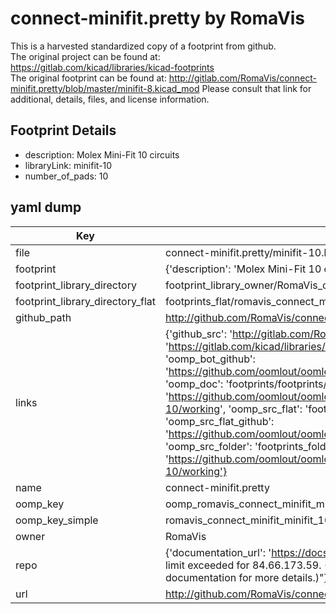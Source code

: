# connect-minifit.pretty by RomaVis  
This is a harvested standardized copy of a footprint from github.  
The original project can be found at:  
https://gitlab.com/kicad/libraries/kicad-footprints  
The original footprint can be found at:
http://gitlab.com/RomaVis/connect-minifit.pretty/blob/master/minifit-8.kicad_mod
Please consult that link for additional, details, files, and license information.  
## Footprint Details
* description: Molex Mini-Fit 10 circuits  
* libraryLink: minifit-10  
* number_of_pads: 10  
## yaml dump  
| Key | Value |  
| --- | --- |  
| file | connect-minifit.pretty/minifit-10.kicad_mod |  
| footprint | {'description': 'Molex Mini-Fit 10 circuits', 'libraryLink': 'minifit-10', 'number_of_pads': 10} |  
| footprint_library_directory | footprint_library_owner/RomaVis_connect-minifit.pretty |  
| footprint_library_directory_flat | footprints_flat/romavis_connect_minifit_minifit_10/working |  
| github_path | http://github.com/RomaVis/connect-minifit.pretty/blob/master/minifit-10.kicad_mod |  
| links | {'github_src': 'http://gitlab.com/RomaVis/connect-minifit.pretty/blob/master/minifit-8.kicad_mod', 'github_src_repo': 'https://gitlab.com/kicad/libraries/kicad-footprints', 'oomp_bot': 'footprints/romavis_connect_minifit_minifit_10/working', 'oomp_bot_github': 'https://github.com/oomlout/oomlout_oomp_footprint_bot/tree/main/footprints/romavis_connect_minifit_minifit_10/working', 'oomp_doc': 'footprints/footprints/RomaVis/connect-minifit/minifit-10/working/', 'oomp_doc_github': 'https://github.com/oomlout/oomlout_oomp_footprint_doc/tree/main/footprints/footprints/RomaVis/connect-minifit/minifit-10/working', 'oomp_src_flat': 'footprints_flat/footprints_flat/romavis_connect_minifit_minifit_10/working', 'oomp_src_flat_github': 'https://github.com/oomlout/oomlout_oomp_footprint_src/tree/main/footprints_flat/romavis_connect_minifit_minifit_10/working', 'oomp_src_folder': 'footprints_folder/footprints_folder/RomaVis/connect-minifit/minifit-10/working', 'oomp_src_folder_github': 'https://github.com/oomlout/oomlout_oomp_footprint_src/tree/main/footprints_folder/RomaVis/connect-minifit/minifit-10/working'} |  
| name | connect-minifit.pretty |  
| oomp_key | oomp_romavis_connect_minifit_minifit_10 |  
| oomp_key_simple | romavis_connect_minifit_minifit_10 |  
| owner | RomaVis |  
| repo | {'documentation_url': 'https://docs.github.com/rest/overview/resources-in-the-rest-api#rate-limiting', 'message': "API rate limit exceeded for 84.66.173.59. (But here's the good news: Authenticated requests get a higher rate limit. Check out the documentation for more details.)"} |  
| url | http://github.com/RomaVis/connect-minifit.pretty |  

